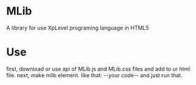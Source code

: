 # MLib
A library for use XpLevel programing language in HTML5
# Use
first, download or use api of MLib.js and MLib.css files and add to ur html file.
next, make mlib element. like that:
<mlib type="XpLevel">
  --your code--
  </mlib>
and just run that.
